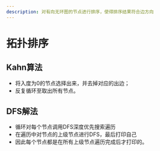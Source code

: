 ```yaml
---
description: 对有向无环图的节点进行排序，使得排序结果符合边方向
---
```


# 拓扑排序

## **Kahn算法**

* 将入度为0的节点选择出来，并去掉对应的出边；
* 反复循环至取出所有节点。

## **DFS解法**

* 循环对每个节点调用DFS深度优先搜索遍历
* 在遍历中对节点的上级节点进行DFS，最后打印自己
* 因此每个节点都是在所有上级节点遍历完成后才打印的。
